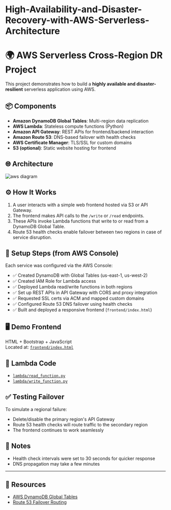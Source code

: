 # High-Availability-and-Disaster-Recovery-with-AWS-Serverless-Architecture


# 🌍 AWS Serverless Cross-Region DR Project

This project demonstrates how to build a **highly available and disaster-resilient** serverless application using AWS.

## 📦 Components

- **Amazon DynamoDB Global Tables**: Multi-region data replication
- **AWS Lambda**: Stateless compute functions (Python)
- **Amazon API Gateway**: REST APIs for frontend/backend interaction
- **Amazon Route 53**: DNS-based failover with health checks
- **AWS Certificate Manager**: TLS/SSL for custom domains
- **S3 (optional)**: Static website hosting for frontend

## 🌐 Architecture

![aws diagram](https://github.com/user-attachments/assets/c13c9f47-1c23-4f76-a526-cd727fbcbdf1)


## ⚙️ How It Works

1. A user interacts with a simple web frontend hosted via S3 or API Gateway.
2. The frontend makes API calls to the `/write` or `/read` endpoints.
3. These APIs invoke Lambda functions that write to or read from a DynamoDB Global Table.
4. Route 53 health checks enable failover between two regions in case of service disruption.

## 🔧 Setup Steps (from AWS Console)

Each service was configured via the AWS Console:
- ✅ Created DynamoDB with Global Tables (us-east-1, us-west-2)
- ✅ Created IAM Role for Lambda access
- ✅ Deployed Lambda read/write functions in both regions
- ✅ Set up REST APIs in API Gateway with CORS and proxy integration
- ✅ Requested SSL certs via ACM and mapped custom domains
- ✅ Configured Route 53 DNS failover using health checks
- ✅ Built and deployed a responsive frontend (`frontend/index.html`)

## 🖥️ Demo Frontend

HTML + Bootstrap + JavaScript  
Located at: [`frontend/index.html`](frontend/index.html)

## 📜 Lambda Code

- [`lambda/read_function.py`](lambda/read_function.py)
- [`lambda/write_function.py`](lambda/write_function.py)

## ✅ Testing Failover

To simulate a regional failure:
- Delete/disable the primary region's API Gateway
- Route 53 health checks will route traffic to the secondary region
- The frontend continues to work seamlessly

## 📌 Notes

- Health check intervals were set to 30 seconds for quicker response
- DNS propagation may take a few minutes

---

## 🔗 Resources
- [AWS DynamoDB Global Tables](https://docs.aws.amazon.com/amazondynamodb/latest/developerguide/GlobalTables.html)
- [Route 53 Failover Routing](https://docs.aws.amazon.com/Route53/latest/DeveloperGuide/routing-policy.html#routing-policy-failover)

